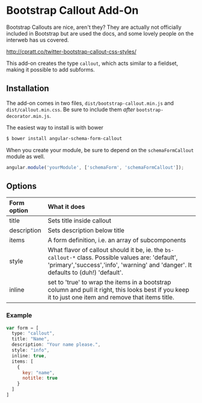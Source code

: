 Bootstrap Callout Add-On
=========================

Bootstrap Callouts are nice, aren't they? They are actually not officially included in
Bootstrap but are used the docs, and some lovely people on the interweb has us covered.

http://cpratt.co/twitter-bootstrap-callout-css-styles/

This add-on creates the type `callout`, which acts similar to a fieldset, making it possible
to add subforms.


Installation
------------

The add-on comes in two files, `dist/bootstrap-callout.min.js` and `dist/callout.min.css`. Be
sure to include them  *after* `bootstrap-decorator.min.js`.


The easiest way to install is with bower
```bash
$ bower install angular-schema-form-callout
```

When you create your module, be sure to depend on the `schemaFormCallout` module as well.

```javascript
angular.module('yourModule', ['schemaForm', 'schemaFormCallout']);
```

Options
-------

| Form option        |   What it does  |
|:-------------------|:------------|
| title   |   Sets title inside callout   |
| description | Sets description below title |
| items | A form definition, i.e. an array of subcomponents |
| style  | What flavor of callout should it be, ie. the `bs-callout-*` class. Possible values are: 'default', 'primary','success','info', 'warning' and 'danger'. It defaults to (duh!) 'default'. |
| inline | set to 'true' to wrap the items in a bootstrap column and pull it right, this looks best if you keep it to just one item and remove that items title. |


### Example


```javascript
var form = [
  type: "callout",
  title: "Name",
  description: "Your name please.",
  style: "info",
  inline: true,
  items: [
    {
      key: "name",
      notitle: true
    }
  ]
]
```
